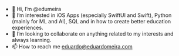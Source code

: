 - 👋 Hi, I’m @edumeira
- 👀 I’m interested in iOS Apps (especially SwiftUI and Swift), Python (mainly for ML and AI), SQL and in how to create better education experiences.
- 💞️ I’m looking to collaborate on anything related to my interests and always learning.
- 📫 How to reach me eduardo@eduardomeira.com

<!---
edumeira/edumeira is a ✨ special ✨ repository because its `README.md` (this file) appears on your GitHub profile.
You can click the Preview link to take a look at your changes.
--->
